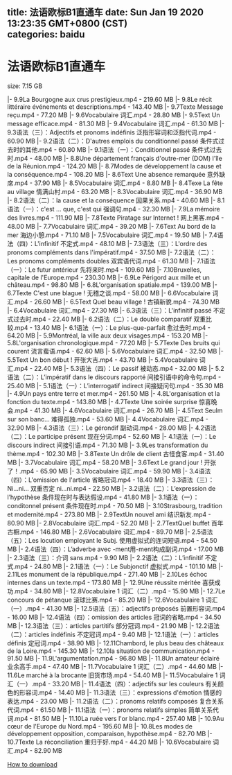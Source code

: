 
title: 法语欧标B1直通车
date: Sun Jan 19 2020 13:23:35 GMT+0800 (CST)    
categories: baidu
---

# 法语欧标B1直通车
size: 7.15 GB
 
 
|- 9.9La Bourgogne aux crus prestigieux.mp4 - 219.60 MB
|- 9.8Le récit littéraire  événements et descriptions.mp4 - 143.40 MB
|- 9.7Texte  Message reçu.mp4 - 77.20 MB
|- 9.6Vocabulaire 词汇.mp4 - 28.80 MB
|- 9.5Text  Un message efficace.mp4 - 81.30 MB
|- 9.4Vocabulaire 词汇.mp4 - 61.30 MB
|- 9.3语法（三）：Adjectifs et pronoms indéfinis 泛指形容词和泛指代词.mp4 - 60.90 MB
|- 9.2语法（二）：D'autres emplois du conditionnel passé 条件式过去时的其他.mp4 - 60.80 MB
|- 9.1语法（一）：Conditionnel passé 条件式过去时.mp4 - 48.00 MB
|- 8.8Une département français d'outre-mer (DOM)  l'île de la Réunion.mp4 - 124.20 MB
|- 8.7Modes de développement  la cause et la conséquence.mp4 - 108.20 MB
|- 8.6Text  Une absence remarquée 意外缺席.mp4 - 37.90 MB
|- 8.5Vocabulaire 词汇.mp4 - 8.80 MB
|- 8.4Texe  La fête au village 情满山村.mp4 - 63.20 MB
|- 8.3Vocabulaire 词汇.mp4 - 36.90 MB
|- 8.2语法（二）：la cause et la conséquence 因果关系.mp4 - 40.60 MB
|- 8.1语法（一）：c'est ... que, c'est qui 强调句.mp4 - 32.30 MB
|- 7.9La mémoire des livres.mp4 - 111.90 MB
|- 7.8Texte  Piratage sur Internet ! 网上黑客.mp4 - 48.00 MB
|- 7.7Vocabulaire 词汇.mp4 - 39.20 MB
|- 7.6Text  Au bord de la mer 海边小憩.mp4 - 71.10 MB
|- 7.5Vocabulaire 词汇.mp4 - 19.50 MB
|- 7.4语法（四）：L'infinitif 不定式.mp4 - 48.10 MB
|- 7.3语法（三）：L'ordre des pronoms compléments dans l'impératif.mp4 - 37.50 MB
|- 7.2语法（二）：Les pronoms compléments doubles 双宾语代词.mp4 - 61.30 MB
|- 7.1语法（一）：Le futur antérieur 先将来时.mp4 - 109.60 MB
|- 7.10Bruxelles, capitale de l'Europe.mp4 - 230.30 MB
|- 6.9Le Périgord aux mille et un château.mp4 - 98.80 MB
|- 6.8L'organisation spatiale.mp4 - 139.00 MB
|- 6.7Texte  C'est une blague ! 无稽之谈.mp4 - 58.00 MB
|- 6.6Vocabulaire 词汇.mp4 - 26.60 MB
|- 6.5Text  Quel beau village ! 古镇新貌.mp4 - 74.30 MB
|- 6.4Vocabulaire 词汇.mp4 - 27.30 MB
|- 6.3语法（三）：L'infinitif passé 不定式过去时.mp4 - 22.40 MB
|- 6.2语法（二）：Le double comparatif 双重比较.mp4 - 13.40 MB
|- 6.1语法（一）：Le plus-que-parfait 愈过去时.mp4 - 64.20 MB
|- 5.9Montréal, la ville aux deux visages.mp4 - 153.20 MB
|- 5.8L'organisation chronologique.mp4 - 77.20 MB
|- 5.7Texte  Des bruits qui courent 流言蜚语.mp4 - 62.60 MB
|- 5.6Vocabulaire 词汇.mp4 - 32.50 MB
|- 5.5Text  Un bon début ! 开张大吉.mp4 - 43.70 MB
|- 5.4Vocabulaire 词汇.mp4 - 22.40 MB
|- 5.3语法（四）：Le passif 被动态.mp4 - 32.00 MB
|- 5.2语法（二）：L’impératif dans le discours rapporté 间接引语中的命令句.mp4 - 25.40 MB
|- 5.1语法（一）：L’interrogatif indirect 间接疑问句.mp4 - 35.30 MB
|- 4.9Un pays entre terre et mer.mp4 - 261.50 MB
|- 4.8L'organisation et la fonction du texte.mp4 - 143.80 MB
|- 4.7Texte  Une soirée surprise 惊喜晚会.mp4 - 41.30 MB
|- 4.6Vocabulaire 词汇.mp4 - 26.70 MB
|- 4.5Text  Seulm sur son banc… 难得孤独.mp4 - 53.60 MB
|- 4.4Vocabulaire 词汇.mp4 - 32.90 MB
|- 4.3语法（三）：Le gérondif 副动词.mp4 - 28.00 MB
|- 4.2语法（二）：Le participe présent 现在分词.mp4 - 52.60 MB
|- 4.1语法（一）：Le discours indirect 间接引语.mp4 - 71.30 MB
|- 3.9Les transformation du thème.mp4 - 102.30 MB
|- 3.8Texte  Un drôle de client 古怪食客.mp4 - 31.40 MB
|- 3.7Vocabulaire 词汇.mp4 - 58.20 MB
|- 3.6Text  Le grand jour ! 开张了！.mp4 - 65.90 MB
|- 3.5Vocabulaire 词汇.mp4 - 59.90 MB
|- 3.4语法（四）：L'omission de l'article 省略冠词.mp4 - 18.40 MB
|- 3.3语法（三）：Ni…ni… 双重否定 ni…ni.mp4 - 22.50 MB
|- 3.2语法（二）：L’expression de l’hypothèse 条件现在时与表达假设.mp4 - 41.80 MB
|- 3.1语法（一）： conditonnel présent 条件现在时.mp4 - 70.50 MB
|- 3.10Strasbourg, tradition et modernité.mp4 - 273.80 MB
|- 2.9TextUn nouvel ami 结识新友.mp4 - 80.90 MB
|- 2.8Vocabulaire 词汇.mp4 - 52.20 MB
|- 2.7TextQuel buffet 百年古橱.mp4 - 146.80 MB
|- 2.6Vocabulaire 词汇.mp4 - 89.70 MB
|- 2.5语法（五）：Les locution employant le Subj. 使用虚拟式的连词短语.mp4 - 54.50 MB
|- 2.4语法（四）：L’adverbe avec -ment用-ment构成副词.mp4 - 17.00 MB
|- 2.3语法（三）：介词 sans.mp4 - 9.90 MB
|- 2.2语法（二）：L’infinitif 不定式.mp4 - 24.80 MB
|- 2.1语法（一）：Le Subjonctif 虚拟式.mp4 - 101.10 MB
|- 2.11Les monument de la république.mp4 - 271.40 MB
|- 2.10Les échoc internes dans un texte.mp4 - 173.80 MB
|- 12.9Une réussite méritée 喜获成功.mp4 - 34.80 MB
|- 12.8Vocabulaire 1 词汇（二）.mp4 - 15.90 MB
|- 12.7Le concours de pétanque 滚球比赛.mp4 - 85.20 MB
|- 12.6Vocabulaire 1 词汇（一）.mp4 - 41.30 MB
|- 12.5语法（五）：adjectifs préposés 前置形容词.mp4 - 16.00 MB
|- 12.4语法（四）：omission des articles 冠词的省略.mp4 - 34.50 MB
|- 12.3语法（三）：articles partitifs 部分冠词.mp4 - 21.90 MB
|- 12.2语法（二）：articles indéfinis 不定冠词.mp4 - 9.40 MB
|- 12.1语法（一）：articles définis 定冠词.mp4 - 38.90 MB
|- 12.11Chambord, le plus beau des châteaux de la Loire.mp4 - 145.30 MB
|- 12.10la situation de communication.mp4 - 91.50 MB
|- 11.9L'argumentation.mp4 - 96.80 MB
|- 11.8Un amateur éclairé 业余高手.mp4 - 47.40 MB
|- 11.7Vocabulaire 1 词汇（二）.mp4 - 44.60 MB
|- 11.6Le marché à la brocante 旧货市场.mp4 - 54.40 MB
|- 11.5Vocabulaire 1 词汇（一）.mp4 - 33.20 MB
|- 11.4语法（四）：adjectifs sur les couleurs 有关颜色的形容词.mp4 - 14.40 MB
|- 11.3语法（三）：expressions d'émotion 情感的表达.mp4 - 23.00 MB
|- 11.2语法（二）：pronoms relatifs composés 复合关系代词.mp4 - 61.50 MB
|- 11.1语法（一）：pronoms relatifs simples 简单关系代词.mp4 - 81.50 MB
|- 11.10La ruée vers l'or blanc.mp4 - 257.40 MB
|- 10.9Au cœur de l'Europe du Nord.mp4 - 195.60 MB
|- 10.8Les modes de développement  opposition, comparaison, hypothèse.mp4 - 82.70 MB
|- 10.7Texte  La réconciliation 重归于好.mp4 - 44.20 MB
|- 10.6Vocabulaire 词汇.mp4 - 82.90 MB

[How to download](https://bpcam.bemobtrk.com/go/2ceec3aa-1ca2-46d6-b9ff-aaa5c184517c?jno=349)